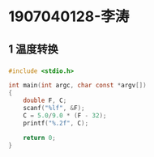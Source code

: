 # 1907040128-李涛

## 1 温度转换

### 
```C
#include <stdio.h>

int main(int argc, char const *argv[])
{
    double F, C;
    scanf("%lf", &F);
    C = 5.0/9.0 * (F - 32);
    printf("%.2f", C);

    return 0;
}
```

